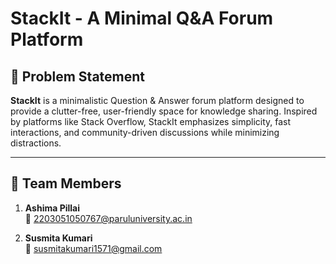 # StackIt - A Minimal Q&A Forum Platform

## 📌 Problem Statement

**StackIt** is a minimalistic Question & Answer forum platform designed to provide a clutter-free, user-friendly space for knowledge sharing. Inspired by platforms like Stack Overflow, StackIt emphasizes simplicity, fast interactions, and community-driven discussions while minimizing distractions.

---

## 👥 Team Members

1. **Ashima Pillai**  
   📧 2203051050767@paruluniversity.ac.in

2. **Susmita Kumari**  
   📧 susmitakumari1571@gmail.com


